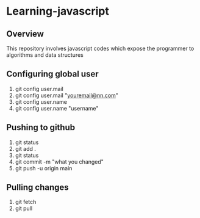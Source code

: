 # Learning-javascript

## Overview

This repository involves javascript codes which expose the programmer to algorithms and data structures

## Configuring global user

1. git config user.mail
2. git config user.mail "youremail@nn.com"
3. git config user.name
4. git config user.name "username"

## Pushing to github

1. git status
2. git add .
3. git status
4. git commit -m "what you changed"
5. git push -u origin main

## Pulling changes

1. git fetch
2. git pull
